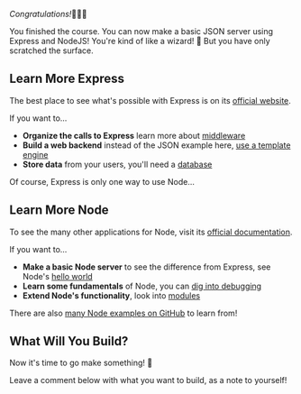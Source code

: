 _Congratulations!_🎉🎉🎉

You finished the course. You can now make a basic JSON server using Express and NodeJS! You're kind of like a wizard! 🧙 But you have only scratched the surface.

## Learn More Express

The best place to see what's possible with Express is on its [official website](https://expressjs.com/).

If you want to...

- **Organize the calls to Express** learn more about [middleware](https://expressjs.com/en/guide/using-middleware.html)
- **Build a web backend** instead of the JSON example here, [use a template engine](https://expressjs.com/en/guide/using-template-engines.html)
- **Store data** from your users, you'll need a [database](https://expressjs.com/en/guide/database-integration.html)

Of course, Express is only one way to use Node...

## Learn More Node

To see the many other applications for Node, visit its [official documentation](https://nodejs.org/en/docs/).

If you want to...

- **Make a basic Node server** to see the difference from Express, see Node's [hello world](https://nodejs.org/en/docs/guides/getting-started-guide/)
- **Learn some fundamentals** of Node, you can [dig into debugging](https://nodejs.org/en/docs/guides/debugging-getting-started/)
- **Extend Node's functionality**, look into [modules](https://nodejs.org/api/modules.html)

There are also [many Node examples on GitHub](https://github.com/topics/nodejs) to learn from!

## What Will You Build?

Now it's time to go make something! 🚀

Leave a comment below with what you want to build, as a note to yourself!
